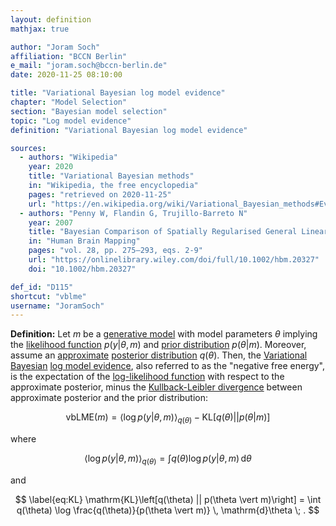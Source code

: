 ```yaml
---
layout: definition
mathjax: true

author: "Joram Soch"
affiliation: "BCCN Berlin"
e_mail: "joram.soch@bccn-berlin.de"
date: 2020-11-25 08:10:00

title: "Variational Bayesian log model evidence"
chapter: "Model Selection"
section: "Bayesian model selection"
topic: "Log model evidence"
definition: "Variational Bayesian log model evidence"

sources:
  - authors: "Wikipedia"
    year: 2020
    title: "Variational Bayesian methods"
    in: "Wikipedia, the free encyclopedia"
    pages: "retrieved on 2020-11-25"
    url: "https://en.wikipedia.org/wiki/Variational_Bayesian_methods#Evidence_lower_bound"
  - authors: "Penny W, Flandin G, Trujillo-Barreto N"
    year: 2007
    title: "Bayesian Comparison of Spatially Regularised General Linear Models"
    in: "Human Brain Mapping"
    pages: "vol. 28, pp. 275–293, eqs. 2-9"
    url: "https://onlinelibrary.wiley.com/doi/full/10.1002/hbm.20327"
    doi: "10.1002/hbm.20327"

def_id: "D115"
shortcut: "vblme"
username: "JoramSoch"
---
```



**Definition:** Let $m$ be a [generative model](/D/gm) with model parameters $\theta$ implying the [likelihood function](/D/lf) $p(y \vert \theta, m)$ and [prior distribution](/D/prior) $p(\theta \vert m)$. Moreover, assume an [approximate](/D/vb) [posterior distribution](/D/post) $q(\theta)$. Then, the [Variational Bayesian](/D/vb) [log model evidence](/D/lme), also referred to as the "negative free energy", is the expectation of the [log-likelihood function](/D/llf) with respect to the approximate posterior, minus the [Kullback-Leibler divergence](/D/kl) between approximate posterior and the prior distribution:

$$ \label{eq:vbLME}
\mathrm{vbLME}(m) = \left\langle \log p(y \vert \theta, m) \right\rangle_{q(\theta)} - \mathrm{KL}\left[q(\theta) || p(\theta \vert m)\right]
$$

where

$$ \label{eq:ELL}
\left\langle \log p(y \vert \theta, m) \right\rangle_{q(\theta)} = \int q(\theta) \log p(y \vert \theta, m) \, \mathrm{d}\theta
$$

and

$$ \label{eq:KL}
\mathrm{KL}\left[q(\theta) || p(\theta \vert m)\right] = \int q(\theta) \log \frac{q(\theta)}{p(\theta \vert m)} \, \mathrm{d}\theta  \; .
$$
